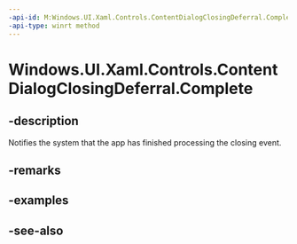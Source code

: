 ```yaml
---
-api-id: M:Windows.UI.Xaml.Controls.ContentDialogClosingDeferral.Complete
-api-type: winrt method
---
```


<!-- Method syntax
public void Complete()
-->

# Windows.UI.Xaml.Controls.ContentDialogClosingDeferral.Complete

## -description
Notifies the system that the app has finished processing the closing event.



## -remarks

## -examples

## -see-also
